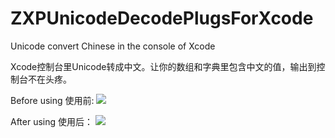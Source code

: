 # ZXPUnicodeDecodePlugsForXcode

Unicode convert Chinese in the console of Xcode

Xcode控制台里Unicode转成中文。让你的数组和字典里包含中文的值，输出到控制台不在头疼。

Before using
使用前:
![](http://7xrn7f.com1.z0.glb.clouddn.com/16-6-14/45491564.jpg)

After using
使用后：
![](http://7xrn7f.com1.z0.glb.clouddn.com/16-6-14/70145812.jpg)
